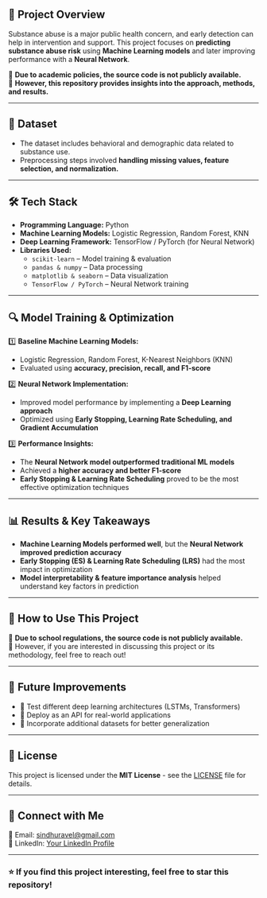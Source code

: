 ## 📌 Project Overview  
Substance abuse is a major public health concern, and early detection can help in intervention and support. This project focuses on **predicting substance abuse risk** using **Machine Learning models** and later improving performance with a **Neural Network**.  

🔹 **Due to academic policies, the source code is not publicly available.**  
🔹 **However, this repository provides insights into the approach, methods, and results.**  

---

## 📂 Dataset  
- The dataset includes behavioral and demographic data related to substance use.  
- Preprocessing steps involved **handling missing values, feature selection, and normalization.**  

---

## 🛠️ Tech Stack  
- **Programming Language:** Python  
- **Machine Learning Models:** Logistic Regression, Random Forest, KNN  
- **Deep Learning Framework:** TensorFlow / PyTorch (for Neural Network)  
- **Libraries Used:**
  - `scikit-learn` – Model training & evaluation  
  - `pandas & numpy` – Data processing  
  - `matplotlib & seaborn` – Data visualization  
  - `TensorFlow / PyTorch` – Neural Network training  

---

## 🔍 Model Training & Optimization  

1️⃣ **Baseline Machine Learning Models:**  
   - Logistic Regression, Random Forest, K-Nearest Neighbors (KNN)  
   - Evaluated using **accuracy, precision, recall, and F1-score**  

2️⃣ **Neural Network Implementation:**  
   - Improved model performance by implementing a **Deep Learning approach**  
   - Optimized using **Early Stopping, Learning Rate Scheduling, and Gradient Accumulation**  

3️⃣ **Performance Insights:**  
   - The **Neural Network model outperformed traditional ML models**  
   - Achieved a **higher accuracy and better F1-score**  
   - **Early Stopping & Learning Rate Scheduling** proved to be the most effective optimization techniques  

---

## 📊 Results & Key Takeaways  

- **Machine Learning Models performed well**, but the **Neural Network improved prediction accuracy**  
- **Early Stopping (ES) & Learning Rate Scheduling (LRS)** had the most impact in optimization  
- **Model interpretability & feature importance analysis** helped understand key factors in prediction  

---

## 🚀 How to Use This Project  
🚫 **Due to school regulations, the source code is not publicly available.**  
🔹 However, if you are interested in discussing this project or its methodology, feel free to reach out!  

---

## 📌 Future Improvements  
- 🔹 Test different deep learning architectures (LSTMs, Transformers)  
- 🔹 Deploy as an API for real-world applications  
- 🔹 Incorporate additional datasets for better generalization  

---

## 📜 License  
This project is licensed under the **MIT License** - see the [LICENSE](LICENSE) file for details.  

---

## 🔗 Connect with Me  
📧 Email: sindhuravel@gmail.com  
🔗 LinkedIn: [Your LinkedIn Profile](https://www.linkedin.com/in/sindhura-velmurugan/)  

---

### ⭐ If you find this project interesting, feel free to **star** this repository!
